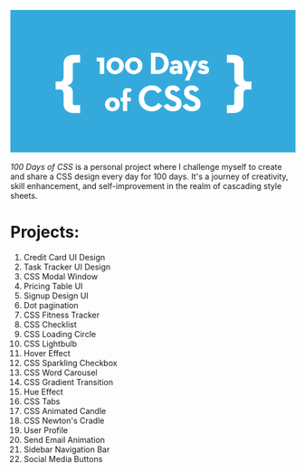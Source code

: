 ![100 Days of CSS](100-days-of-css.png)

_100 Days of CSS_ is a personal project where I challenge myself to create and share a CSS design every day for 100 days. It's a journey of creativity, skill enhancement, and self-improvement in the realm of cascading style sheets.

# Projects:

1. Credit Card UI Design
2. Task Tracker UI Design
3. CSS Modal Window
4. Pricing Table UI
5. Signup Design UI
6. Dot pagination
7. CSS Fitness Tracker
8. CSS Checklist
9. CSS Loading Circle
10. CSS Lightbulb
11. Hover Effect
12. CSS Sparkling Checkbox
13. CSS Word Carousel
14. CSS Gradient Transition
15. Hue Effect
16. CSS Tabs
17. CSS Animated Candle
18. CSS Newton's Cradle
19. User Profile
20. Send Email Animation
21. Sidebar Navigation Bar
22. Social Media Buttons
